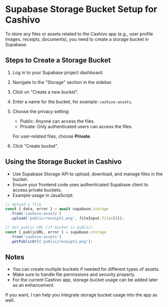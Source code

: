 # Supabase Storage Bucket Setup for Cashivo

To store any files or assets related to the Cashivo app (e.g., user profile images, receipts, documents), you need to create a storage bucket in Supabase.

## Steps to Create a Storage Bucket

1. Log in to your Supabase project dashboard.

2. Navigate to the "Storage" section in the sidebar.

3. Click on "Create a new bucket".

4. Enter a name for the bucket, for example: `cashivo-assets`.

5. Choose the privacy setting:
   - Public: Anyone can access the files.
   - Private: Only authenticated users can access the files.
   
   For user-related files, choose **Private**.

6. Click "Create bucket".

## Using the Storage Bucket in Cashivo

- Use Supabase Storage API to upload, download, and manage files in the bucket.
- Ensure your frontend code uses authenticated Supabase client to access private buckets.
- Example usage in JavaScript:

```js
// Upload a file
const { data, error } = await supabase.storage
  .from('cashivo-assets')
  .upload('public/receipt1.png', fileInput.files[0]);

// Get public URL (if bucket is public)
const { publicURL, error } = supabase.storage
  .from('cashivo-assets')
  .getPublicUrl('public/receipt1.png');
```

## Notes

- You can create multiple buckets if needed for different types of assets.
- Make sure to handle file permissions and security properly.
- For the current Cashivo app, storage bucket usage can be added later as an enhancement.

If you want, I can help you integrate storage bucket usage into the app as well.
